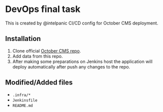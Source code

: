 # DevOps final task

This is created by @intelpanic CI/CD config for October CMS deployment.

## Installation
1. Clone official [October CMS repo](https://github.com/octobercms/october).
2. Add data from this repo.
3. After making some preparations on Jenkins host the application will deploy automatically after push any changes to the repo.

## Modified/Added files
* `.infra/*`
* `Jenkinsfile`
* `README.md`

